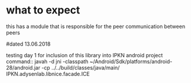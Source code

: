 # what to expect

this  has a module that is responsible for the peer communication between peers 

#dated 13.06.2018

testing day 1 for inclusion of this library into IPKN android project
command::
javah -d jni -classpath ~/Android/Sdk/platforms/android-28/android.jar -cp ../../build/classes/java/main/ IPKN.adysenlab.libnice.facade.ICE

